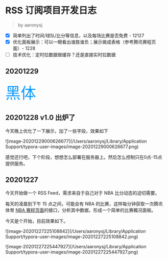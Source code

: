 # RSS 订阅项目开发日志

> by aaronysj

- [x] 简单列出了时间/球队/比分等信息，以及每场比赛是否免费 - 12127
- [x] 优化面板展示：可以一眼看出谁胜谁负；展示做成表格（参考腾讯赛程页面）- 1228
- [ ] 技术优化：定时拉数据做缓存？还是直接实时拉数据

## 20201229

<font color=#0099ff size=12 face="黑体">黑体</font>

## 20201228 v1.0 出炉了

今天晚上优化了一下展示，加了一些字段，效果如下

![image-20201229000626677](/Users/aaronysj/Library/Application Support/typora-user-images/image-20201229000626677.png)

感觉还行吧，下个阶段，想想怎么部署在服务器上。然后怎么控制只在0点-15点提供服务。

## 20201227

今天开始做一个 RSS Feed，需求来自于自己对于 NBA 比分动态的迫切需要。

每天的凌晨到下午 15 点之间，可能会有 NBA 的比赛，这样每分钟获取一次腾讯体育 [NBA 赛程页面](https://nba.stats.qq.com/schedule)的接口，分析其中数据，形成一个简单的比赛概况面板。

今天是个开始，目前效果如下。

![image-20201227225108842](/Users/aaronysj/Library/Application Support/typora-user-images/image-20201227225108842.png)



![image-20201227225447927](/Users/aaronysj/Library/Application Support/typora-user-images/image-20201227225447927.png)